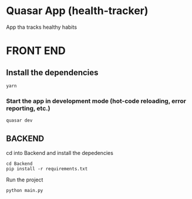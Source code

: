 # Quasar App (health-tracker)

App tha tracks healthy habits

# FRONT END

## Install the dependencies
```bash
yarn
```

### Start the app in development mode (hot-code reloading, error reporting, etc.)
```bash
quasar dev

```

## BACKEND
cd into Backend and
install the depedencies

```
cd Backend
pip install -r requirements.txt

```

Run the project

```
python main.py
```